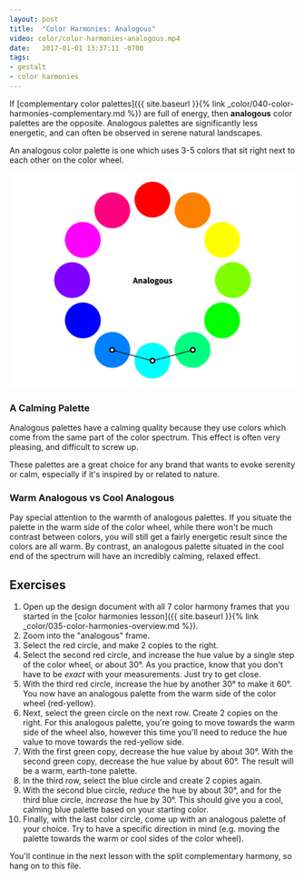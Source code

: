 ```yaml
---
layout: post
title:  "Color Harmonies: Analogous"
video: color/color-harmonies-analogous.mp4
date:   2017-01-01 13:37:11 -0700
tags:
- gestalt
- color harmonies
---
```

If [complementary color palettes]({{ site.baseurl }}{% link _color/040-color-harmonies-complementary.md %}) are full of energy, then **analogous** color palettes are the opposite. Analogous palettes are significantly less energetic, and can often be observed in serene natural landscapes.

An analogous color palette is one which uses 3-5 colors that sit right next to each other on the color wheel.

![Analogous Color Harmony](/images/color/color-wheel-analogous.png)

### A Calming Palette

Analogous palettes have a calming quality because they use colors which come from the same part of the color spectrum. This effect is often very pleasing, and difficult to screw up.

These palettes are a great choice for any brand that wants to evoke serenity or calm, especially if it's inspired by or related to nature.

### Warm Analogous vs Cool Analogous

Pay special attention to the warmth of analogous palettes. If you situate the palette in the warm side of the color wheel, while there won't be much contrast between colors, you will still get a fairly energetic result since the colors are all warm. By contrast, an analogous palette situated in the cool end of the spectrum will have an incredibly calming, relaxed effect.

<!--more-->
## Exercises

1. Open up the design document with all 7 color harmony frames that you started in the [color harmonies lesson]({{ site.baseurl }}{% link _color/035-color-harmonies-overview.md %}).
2. Zoom into the "analogous" frame.
3. Select the red circle, and make 2 copies to the right.
4. Select the second red circle, and increase the hue value by a single step of the color wheel, or about 30°. As you practice, know that you don't have to be *exact* with your measurements. Just try to get close.
5. With the third red circle, increase the hue by another 30° to make it 60°. You now have an analogous palette from the warm side of the color wheel (red-yellow).
6. Next, select the green circle on the next row. Create 2 copies on the right. For this analogous palette, you're going to move towards the warm side of the wheel also, however this time you'll need to reduce the hue value to move towards the red-yellow side.
7. With the first green copy, decrease the hue value by about 30°. With the second green copy, decrease the hue value by about 60°. The result will be a warm, earth-tone palette.
8. In the third row, select the blue circle and create 2 copies again.
9. With the second blue circle, *reduce* the hue by about 30°, and for the third blue circle, *increase* the hue by 30°. This should give you a cool, calming blue palette based on your starting color.
10. Finally, with the last color circle, come up with an analogous palette of your choice. Try to have a specific direction in mind (e.g. moving the palette towards the warm or cool sides of the color wheel).

You'll continue in the next lesson with the split complementary harmony, so hang on to this file.
